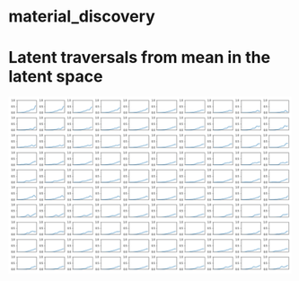 # material_discovery

# Latent traversals from mean in the latent space

![all_latent_traversals](imgs/component_infer_from_mean.png)
